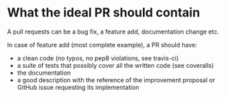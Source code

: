# What the ideal PR should contain

A pull requests can be a bug fix, a feature add, documentation change etc.

In case of feature add (most complete example), a PR should have:

* a clean code (no typos, no pep8 violations, see travis-ci)
* a suite of tests that possibly cover all the written code (see coveralls)
* the documentation
* a good description with the reference of the improvement proposal or GitHub issue requesting its implementation
